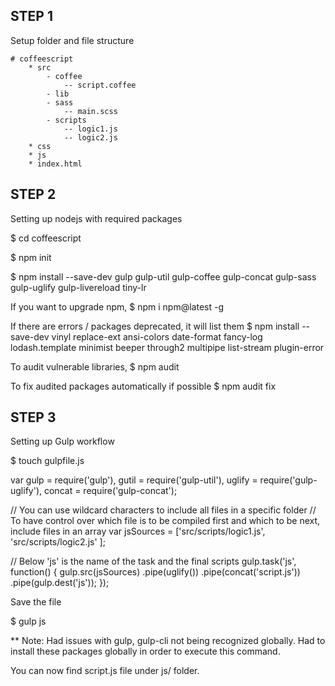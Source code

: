 
## STEP 1
Setup folder and file structure

    # coffeescript
        * src
            - coffee
                -- script.coffee
            - lib
            - sass
                -- main.scss
            - scripts
                -- logic1.js
                -- logic2.js
        * css
        * js
        * index.html

## STEP 2
Setting up nodejs with required packages

$ cd coffeescript

$ npm init

$ npm install --save-dev gulp gulp-util gulp-coffee gulp-concat gulp-sass gulp-uglify gulp-livereload tiny-lr

If you want to upgrade npm,
$ npm i npm@latest -g

If there are errors / packages deprecated, it will list them
$ npm install --save-dev vinyl replace-ext ansi-colors date-format fancy-log lodash.template minimist beeper through2 multipipe list-stream plugin-error

To audit vulnerable libraries, 
$ npm audit

To fix audited packages automatically if possible
$ npm audit fix

## STEP 3
Setting up Gulp workflow

$ touch gulpfile.js

var gulp = require('gulp'),
    gutil = require('gulp-util'),
    uglify = require('gulp-uglify'),
    concat = require('gulp-concat');

// You can use wildcard characters to include all files in a specific folder
// To have control over which file is to be compiled first and which to be next, include files in an array
var jsSources = ['src/scripts/logic1.js',
    'src/scripts/logic2.js'
];

// Below 'js' is the name of the task and the final scripts
gulp.task('js', function() {
    gulp.src(jsSources)
        .pipe(uglify())
        .pipe(concat('script.js'))
        .pipe(gulp.dest('js'));
});

Save the file

$ gulp js

** Note: Had issues with gulp, gulp-cli not being recognized globally. Had to install these packages globally in order to execute this command.

You can now find script.js file under js/ folder.